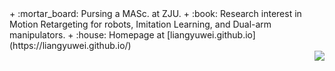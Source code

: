 
<div class="container">
    <div class="left">
        + :mortar_board: Pursing a MASc. at ZJU.
        + :book: Research interest in Motion Retargeting for robots, Imitation Learning, and Dual-arm manipulators.
        + :house: Homepage at [liangyuwei.github.io](https://liangyuwei.github.io/)
    </div>
    <div class="right">
        <img align=right src="https://github-readme-stats.vercel.app/api?username=liangyuwei&show_icons=true&theme=default&count_private=true&include_all_commits=true"/>
        <!--img align=right src="https://github-readme-stats.vercel.app/api/top-langs/?username=liangyuwei&layout=compact"/-->
    </div>
</div>

<!--
**liangyuwei/liangyuwei** is a ✨ _special_ ✨ repository because its `README.md` (this file) appears on your GitHub profile.

Here are some ideas to get you started:

- 🔭 I’m currently working on ...
- 🌱 I’m currently learning ...
- 👯 I’m looking to collaborate on ...
- 🤔 I’m looking for help with ...
- 💬 Ask me about ...
- 📫 How to reach me: ...
- 😄 Pronouns: ...
- ⚡ Fun fact: ...
-->
